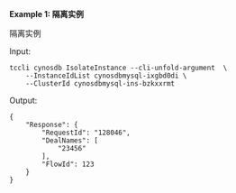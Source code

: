 **Example 1: 隔离实例**

隔离实例

Input: 

```
tccli cynosdb IsolateInstance --cli-unfold-argument  \
    --InstanceIdList cynosdbmysql-ixgbd0di \
    --ClusterId cynosdbmysql-ins-bzkxxrmt
```

Output: 
```
{
    "Response": {
        "RequestId": "128046",
        "DealNames": [
            "23456"
        ],
        "FlowId": 123
    }
}
```

